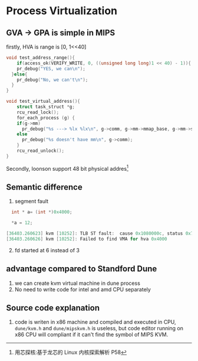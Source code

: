 # Process Virtualization

## GVA -> GPA is simple in MIPS 
firstly, HVA is range is [0, 1<<40]
```c
void test_address_range(){
	if(access_ok(VERIFY_WRITE, 0, ((unsigned long long)1 << 40) - 1)){
    pr_debug("YES, we can\n");
  }else{
    pr_debug("No, we can't\n");
  }
}
```

```c
void test_virtual_address(){
	struct task_struct *g;
	rcu_read_lock();
	for_each_process (g) { 
    if(g->mm)
      pr_debug("%s ---> %lx %lx\n", g->comm, g->mm->mmap_base, g->mm->start_stack);
    else 
      pr_debug("%s doesn't have mm\n", g->comm);
	}
	rcu_read_unlock();
}
```
Secondly, loonson support 48 bit physical addres[^1]

## Semantic difference

1. segment fault
```c
  int * a= (int *)0x4000;

  *a = 12;
```

```c
[36403.260623] kvm [10252]: TLB ST fault:  cause 0x1080000c, status 0x740000a0, PC: 00000000bc0bbb16, BadVaddr: 0x4000
[36403.260626] kvm [10252]: Failed to find VMA for hva 0x4000
```

2. fd started at 6 instead of 3

## advantage compared to Standford Dune
1. we can create kvm virtual machine in dune process
2. No need to write code for intel and amd CPU separately

## Source code explanation
1. code is writen in x86 machine and compiled and executed in CPU,
`dune/kvm.h` and `dune/mipskvm.h` is useless, but code editor running on x86 CPU will compliant
if it can't find the symbol of MIPS KVM.

[^1]: 用芯探核:基于龙芯的 Linux 内核探索解析 P58
